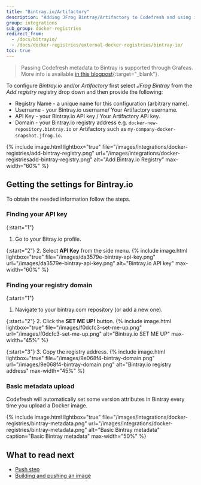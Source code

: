 ```yaml
---
title: "Bintray.io/Artifactory"
description: "Adding JFrog Bintray/Artifactory to Codefresh and using it as a registry."
group: integrations
sub_group: docker-registries
redirect_from:
  - /docs/bitrayio/
  - /docs/docker-registries/external-docker-registries/bintray-io/
toc: true
---
```




>Passing Codefresh metadata to Bintray is supported through Grafeas. More info is available [in this blogpost](https://codefresh.io/blog/write-this-down-grafeas/){:target="_blank"}.


To configure *Bintray.io* and/or *Artifactory* first select *JFrog Bintray* from the *Add registry* registry drop down and then provide the following:

* Registry Name - a unique name for this configuration (arbitrary name).
* Username - your Bintray.io username/ Your Artifactory username.
* API Key - your Bintray.io API key / Your Artifactory API key.
* Domain - your Bintray.io registry address e.g. `docker-new-repository.bintray.io` or Artifactory such as `my-company-docker-snapshot.jfrog.io`.

{% include image.html 
	lightbox="true" 
	file="/images/integrations/docker-registries/add-bintray-registry.png" 
	url="/images/integrations/docker-registriesadd-bintray-registry.png" 
	alt="Add Bintray.io Registry" 
	max-width="60%" %}

## Getting the settings for Bintray.io 

To obtain the needed information follow the steps.

### Finding your API key

{:start="1"}
1. Go to your Bitray.io profile.

{:start="2"}
2. Select **API Key** from the side menu.
{% include image.html lightbox="true" file="/images/da3579e-bintray-api-key.png" url="/images/da3579e-bintray-api-key.png" alt="Bintray.io API key" max-width="60%" %}

### Finding your registry domain

{:start="1"}
1. Navigate to your bintray.com repository (or add a new one).

{:start="2"}
2. Click the **SET ME UP!** button.
{% include image.html lightbox="true" file="/images/f0dcfc3-set-me-up.png" url="/images/f0dcfc3-set-me-up.png" alt="Bintray.io SET ME UP" max-width="45%" %}

{:start="3"}
3. Copy the registry address.
{% include image.html lightbox="true" file="/images/9e068f4-bintray-domain.png" url="/images/9e068f4-bintray-domain.png" alt="Bintray.io registry address" max-width="45%" %}

### Basic metadata upload

Codefresh will automatically set some version attributes in Bintray every time you upload a Docker image.

{% 
	include image.html lightbox="true" 
	file="/images/integrations/docker-registries/bintray-metadata.png" 
	url="/images/integrations/docker-registries/bintray-metadata.png" 
	alt="Basic Bintray metadata" 
	caption="Basic Bintray metadata" 
	max-width="50%" 
	%}

## What to read next

* [Push step]({{site.baseurl}}/docs/codefresh-yaml/steps/push/)
* [Building and pushing an image]({{site.baseurl}}/docs/yaml-examples/examples/build-and-push-an-image/)
